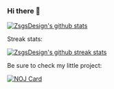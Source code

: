 ### Hi there 👋

[![ZsgsDesign's github stats](https://github-readme-stats.vercel.app/api?username=zsgsdesign&count_private=true&show_icons=true&theme=default&include_all_commits=true&hide_border=true)](https://github.com/anuraghazra/github-readme-stats)

Streak stats:

[![ZsgsDesign's github streak stats](https://github-readme-streak-stats.herokuapp.com/?user=ZsgsDesign&hide_border=true&update=1)](https://github.com/DenverCoder1/github-readme-streak-stats)

<!-- Top Langs: -->

<!-- [![Top Langs](https://github-readme-stats.vercel.app/api/top-langs/?username=zsgsdesign&layout=compact)](https://github.com/anuraghazra/github-readme-stats) -->

Be sure to check my little project:

[![NOJ Card](https://github-readme-stats.vercel.app/api/pin/?username=zsgsdesign&repo=NOJ&show_owner=true)](https://github.com/ZsgsDesign/NOJ)

